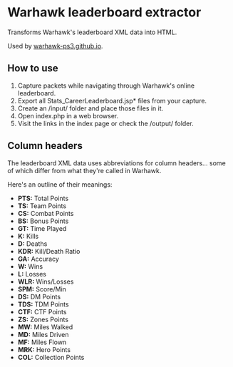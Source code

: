 # Warhawk leaderboard extractor

Transforms Warhawk's leaderboard XML data into HTML.

Used by [warhawk-ps3.github.io](https://warhawk-ps3.github.io/).

## How to use

1. Capture packets while navigating through Warhawk's online leaderboard.
2. Export all Stats_CareerLeaderboard.jsp* files from your capture.
3. Create an /input/ folder and place those files in it.
4. Open index.php in a web browser.
5. Visit the links in the index page or check the /output/ folder.

## Column headers

The leaderboard XML data uses abbreviations for column headers... some of which differ from what they're called in Warhawk.

Here's an outline of their meanings:

* **PTS:** Total Points
* **TS:** Team Points
* **CS:** Combat Points
* **BS:** Bonus Points
* **GT:** Time Played
* **K:** Kills
* **D:** Deaths
* **KDR:** Kill/Death Ratio
* **GA:** Accuracy
* **W:** Wins
* **L:** Losses
* **WLR:** Wins/Losses
* **SPM:** Score/Min
* **DS:** DM Points
* **TDS:** TDM Points
* **CTF:** CTF Points
* **ZS:** Zones Points
* **MW:** Miles Walked
* **MD:** Miles Driven
* **MF:** Miles Flown
* **MRK:** Hero Points
* **COL:** Collection Points